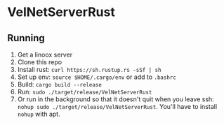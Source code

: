 # VelNetServerRust

## Running

1. Get a linoox server
2. Clone this repo
3. Install rust: `curl https://sh.rustup.rs -sSf | sh`
4. Set up env: `source $HOME/.cargo/env` or add to `.bashrc`
5. Build: `cargo build --release`
6. Run: `sudo ./target/release/VelNetServerRust`
7. Or run in the background so that it doesn't quit when you leave ssh: `nohup sudo ./target/release/VelNetServerRust`. You'll have to install `nohup` with apt.

